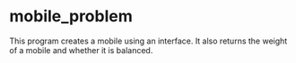 # mobile_problem
This program creates a mobile using an interface. It also returns the weight of a mobile and whether it is balanced.
